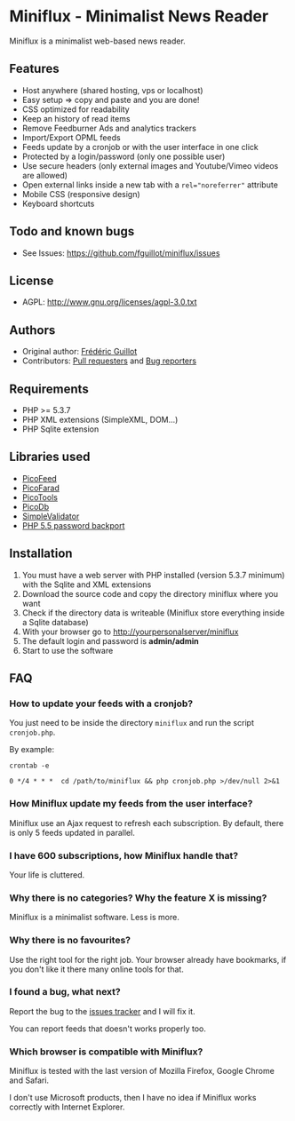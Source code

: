 Miniflux - Minimalist News Reader
=================================

Miniflux is a minimalist web-based news reader.

Features
--------

- Host anywhere (shared hosting, vps or localhost)
- Easy setup => copy and paste and you are done!
- CSS optimized for readability
- Keep an history of read items
- Remove Feedburner Ads and analytics trackers
- Import/Export OPML feeds
- Feeds update by a cronjob or with the user interface in one click
- Protected by a login/password (only one possible user)
- Use secure headers (only external images and Youtube/Vimeo videos are allowed)
- Open external links inside a new tab with a `rel="noreferrer"` attribute
- Mobile CSS (responsive design)
- Keyboard shortcuts

Todo and known bugs
-------------------

- See Issues: <https://github.com/fguillot/miniflux/issues>

License
-------

- AGPL: <http://www.gnu.org/licenses/agpl-3.0.txt>

Authors
-------

- Original author: [Frédéric Guillot](http://fredericguillot.com/)
- Contributors: [Pull requesters](https://github.com/fguillot/miniflux/pulls?direction=desc&page=1&sort=created&state=closed) and [Bug reporters](https://github.com/fguillot/miniflux/issues?page=1&state=closed)

Requirements
------------

- PHP >= 5.3.7
- PHP XML extensions (SimpleXML, DOM...)
- PHP Sqlite extension

Libraries used
--------------

- [PicoFeed](https://github.com/fguillot/picoFeed)
- [PicoFarad](https://github.com/fguillot/picoFarad)
- [PicoTools](https://github.com/fguillot/picoTools)
- [PicoDb](https://github.com/fguillot/picoDb)
- [SimpleValidator](https://github.com/fguillot/simpleValidator)
- [PHP 5.5 password backport](https://github.com/ircmaxell/password_compat)

Installation
------------

1. You must have a web server with PHP installed (version 5.3.7 minimum) with the Sqlite and XML extensions
2. Download the source code and copy the directory miniflux where you want
3. Check if the directory data is writeable (Miniflux store everything inside a Sqlite database)
4. With your browser go to <http://yourpersonalserver/miniflux>
5. The default login and password is **admin/admin**
6. Start to use the software

FAQ
----

### How to update your feeds with a cronjob?

You just need to be inside the directory `miniflux` and run the script `cronjob.php`.

By example:

    crontab -e

    0 */4 * * *  cd /path/to/miniflux && php cronjob.php >/dev/null 2>&1

### How Miniflux update my feeds from the user interface?

Miniflux use an Ajax request to refresh each subscription.
By default, there is only 5 feeds updated in parallel.

### I have 600 subscriptions, how Miniflux handle that?

Your life is cluttered.

### Why there is no categories? Why the feature X is missing?

Miniflux is a minimalist software. Less is more.

### Why there is no favourites?

Use the right tool for the right job.
Your browser already have bookmarks, if you don't like it there many online tools for that.

### I found a bug, what next?

Report the bug to the [issues tracker](https://github.com/fguillot/miniflux/issues) and I will fix it.

You can report feeds that doesn't works properly too.

### Which browser is compatible with Miniflux?

Miniflux is tested with the last version of Mozilla Firefox, Google Chrome and Safari.

I don't use Microsoft products, then I have no idea if Miniflux works correctly with Internet Explorer.
